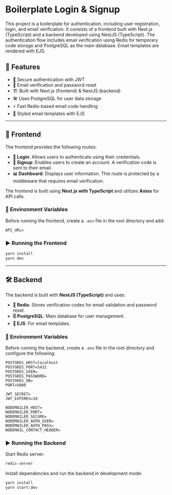 # Boilerplate Login & Signup

This project is a boilerplate for authentication, including user registration, login, and email verification. It consists of a frontend built with Next.js (TypeScript) and a backend developed using NestJS (TypeScript). The authentication flow includes email verification using Redis for temporary code storage and PostgreSQL as the main database. Email templates are rendered with EJS.

## 🚀 Features

- 🔐 Secure authentication with JWT
- 📧 Email verification and password reset
- 🏗️ Built with Next.js (frontend) & NestJS (backend)
- 🛠️ Uses PostgreSQL for user data storage
- ⚡ Fast Redis-based email code handling
- 🎨 Styled email templates with EJS

---

## 📌 Frontend

The frontend provides the following routes:

- **🔑 Login**: Allows users to authenticate using their credentials.
- **📝 Signup**: Enables users to create an account. A verification code is sent to their email.
- **📊 Dashboard**: Displays user information. This route is protected by a middleware that requires email verification.

The frontend is built using **Next.js with TypeScript** and utilizes **Axios** for API calls.

### 🔧 Environment Variables

Before running the frontend, create a `.env` file in the root directory and add:

```env
API_URL=
```

### ▶️ Running the Frontend

```sh
yarn install
yarn dev
```

---

## 🛠 Backend

The backend is built with **NestJS (TypeScript)** and uses:

- **📌 Redis**: Stores verification codes for email validation and password reset.
- **🗄 PostgreSQL**: Main database for user management.
- **📧 EJS**: For email templates.

### 🔧 Environment Variables

Before running the backend, create a `.env` file in the root directory and configure the following:

```env
POSTGRES_HOST=localhost
POSTGRES_PORT=5432
POSTGRES_USER=
POSTGRES_PASSWORD=
POSTGRES_DB=
PORT=5000

JWT_SECRET=
JWT_EXPIRES=3d

NODEMAILER_HOST=
NODEMAILER_PORT=
NODEMAILER_SECURE=
NODEMAILER_AUTH_USER=
NODEMAILER_AUTH_PASS=
NODEMAIL_CONTACT_HEADER=
```

### ▶️ Running the Backend

Start Redis server:

```sh
redis-server
```

Install dependencies and run the backend in development mode:

```sh
yarn install
yarn start:dev
```
